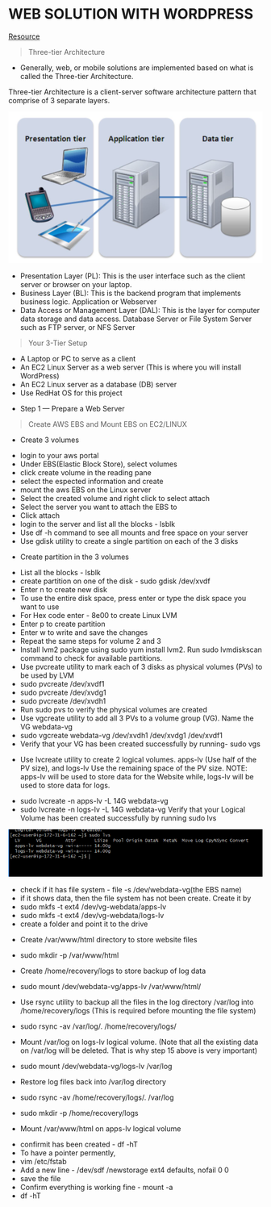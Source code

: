 # WEB SOLUTION WITH WORDPRESS

[Resource](https://www.youtube.com/watch?v=fJnjuG-CK4g)

> Three-tier Architecture
* Generally, web, or mobile solutions are implemented based on what is called the Three-tier Architecture.

Three-tier Architecture is a client-server software architecture pattern that comprise of 3 separate layers.

![](images/project6/client-server-arc.png)

- Presentation Layer (PL): This is the user interface such as the client server or browser on your laptop.
- Business Layer (BL): This is the backend program that implements business logic. Application or Webserver
- Data Access or Management Layer (DAL): This is the layer for computer data storage and data access. Database Server or File System Server such as FTP server, or NFS Server

> Your 3-Tier Setup
- A Laptop or PC to serve as a client
- An EC2 Linux Server as a web server (This is where you will install WordPress)
- An EC2 Linux server as a database (DB) server
- Use RedHat OS for this project

* Step 1 — Prepare a Web Server

> Create AWS EBS and Mount EBS on EC2/LINUX

* Create 3 volumes

- login to your aws portal
- Under EBS(Elastic Block Store), select volumes
- click create volume in the reading pane
- select the espected information and create
- mount the aws EBS on the Linux server
- Select the created volume and right click to select attach
- Select the server you want to attach the EBS to
- Click attach
- login to the server and list all the blocks - lsblk
- Use df -h command to see all mounts and free space on your server
- Use gdisk utility to create a single partition on each of the 3 disks

* Create partition in the 3 volumes
- List all the blocks - lsblk
- create partition on one of the disk - sudo gdisk /dev/xvdf
- Enter n to create new disk
- To use the entire disk space, press enter or type the disk space you want to use
- For Hex code enter - 8e00 to create Linux LVM
- Enter p to create partition
- Enter w to write and save the changes
- Repeat the same steps for volume 2 and 3
- Install lvm2 package using sudo yum install lvm2. Run sudo lvmdiskscan command to check for available partitions.
- Use pvcreate utility to mark each of 3 disks as physical volumes (PVs) to be used by LVM
- sudo pvcreate /dev/xvdf1
- sudo pvcreate /dev/xvdg1
- sudo pvcreate /dev/xvdh1
- Run sudo pvs to verify the physical volumes are created
- Use vgcreate utility to add all 3 PVs to a volume group (VG). Name the VG webdata-vg
- sudo vgcreate webdata-vg /dev/xvdh1 /dev/xvdg1 /dev/xvdf1
- Verify that your VG has been created successfully by running-  sudo vgs
* Use lvcreate utility to create 2 logical volumes. apps-lv (Use half of the PV size), and logs-lv Use the remaining space of the PV size. NOTE: apps-lv will be used to store data for the Website while, logs-lv will be used to store data for logs.
- sudo lvcreate -n apps-lv -L 14G webdata-vg
- sudo lvcreate -n logs-lv -L 14G webdata-vg
Verify that your Logical Volume has been created successfully by running sudo lvs

![](images/project6/logical-v.png)


- check if it has file system - file -s /dev/webdata-vg(the EBS name)
- if it shows data, then the file system has not been create. Create it by 
- sudo mkfs -t ext4 /dev/vg-webdata/apps-lv
- sudo mkfs -t ext4 /dev/vg-webdata/logs-lv
- create a folder and point it to the drive 
* Create /var/www/html directory to store website files
- sudo mkdir -p /var/www/html
* Create /home/recovery/logs to store backup of log data
- sudo mount /dev/webdata-vg/apps-lv /var/www/html/
* Use rsync utility to backup all the files in the log directory /var/log into /home/recovery/logs (This is required before mounting the file system)
- sudo rsync -av /var/log/. /home/recovery/logs/
* Mount /var/log on logs-lv logical volume. (Note that all the existing data on /var/log will be deleted. That is why step 15 above is very
important)
- sudo mount /dev/webdata-vg/logs-lv /var/log
* Restore log files back into /var/log directory
- sudo rsync -av /home/recovery/logs/. /var/log

- sudo mkdir -p /home/recovery/logs
* Mount /var/www/html on apps-lv logical volume
- confirmit has been created - df -hT
- To have a pointer permently, 
- vim /etc/fstab
- Add a new line - /dev/sdf /newstorage ext4 defaults, nofail 0 0
- save the file
- Confirm everything is working fine - mount -a
- df -hT


